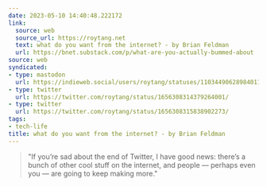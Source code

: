 ```yaml
---
date: 2023-05-10 14:40:48.222172
link:
  source: web
  source_url: https://roytang.net
  text: what do you want from the internet? - by Brian Feldman
  url: https://bnet.substack.com/p/what-are-you-actually-bummed-about
source: web
syndicated:
- type: mastodon
  url: https://indieweb.social/users/roytang/statuses/110344906289840110
- type: twitter
  url: https://twitter.com/roytang/status/1656308314379264001/
- type: twitter
  url: https://twitter.com/roytang/status/1656308315838902273/
tags:
- tech-life
title: what do you want from the internet? - by Brian Feldman
---
```


> "If you’re sad about the end of Twitter, I have good news: there’s a bunch of other cool stuff on the internet, and people — perhaps even you — are going to keep making more."